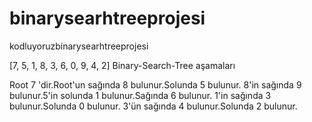 # binarysearhtreeprojesi
kodluyoruzbinarysearhtreeprojesi


[7, 5, 1, 8, 3, 6, 0, 9, 4, 2] Binary-Search-Tree aşamaları

Root 7 'dir.Root'un sağında 8 bulunur.Solunda 5 bulunur.
8'in sağında 9 bulunur.5'in solunda 1 bulunur.Sağında 6 bulunur.
1'in sağında 3 bulunur.Solunda 0 bulunur.
3'ün sağında 4 bulunur.Solunda 2 bulunur.
